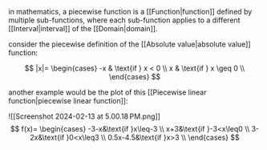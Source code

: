 in mathematics, a piecewise function is a [[Function|function]] defined by multiple sub-functions, where each sub-function applies to a different [[Interval|interval]] of the [[Domain|domain]].

consider the piecewise definition of the [[Absolute value|absolute value]] function:

$$
|x|=
\begin{cases} 
-x & \text{if } x < 0 \\
x & \text{if } x \geq 0 \\
\end{cases}
$$

another example would be the plot of this [[Piecewise linear function|piecewise linear function]]:

![[Screenshot 2024-02-13 at 5.00.18 PM.png]]
$$
f(x)=
\begin{cases} 
-3-x&\text{if }x\leq-3 \\ 
x+3&\text{if }-3<x\leq0 \\ 
3-2x&\text{if }0<x\leq3 \\ 
0.5x-4.5&\text{if }x>3 \\
\end{cases}
$$